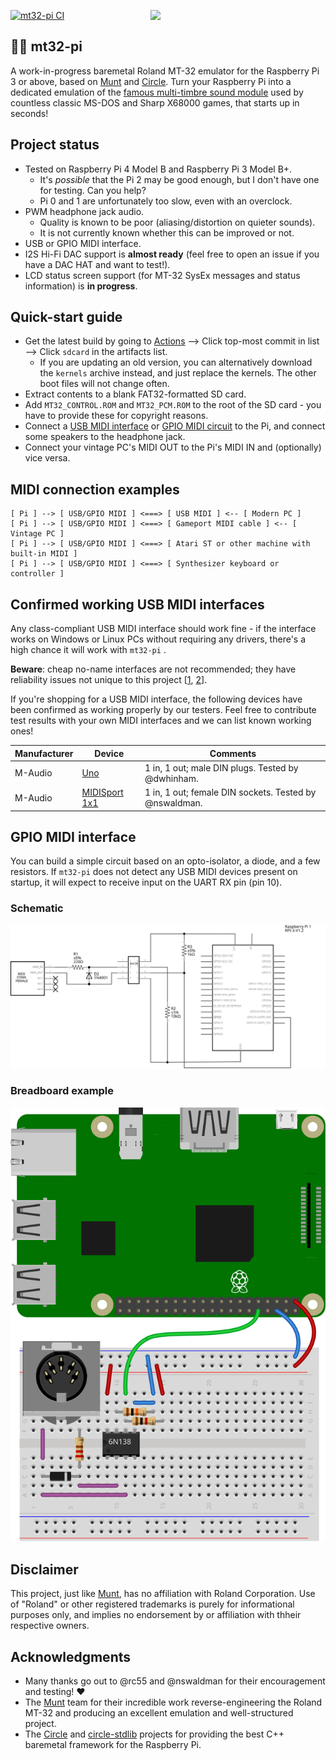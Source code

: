 [![mt32-pi CI](https://github.com/dwhinham/mt32-pi/workflows/mt32-pi%20CI/badge.svg)](https://github.com/dwhinham/mt32-pi/actions?query=workflow:"mt32-pi+CI")
[<img width="280rem" align="right" src="https://upload.wikimedia.org/wikipedia/commons/0/05/MT_32.jpg">](https://commons.wikimedia.org/wiki/File:MT_32.jpg)

## 🎹🎶 mt32-pi

A work-in-progress baremetal Roland MT-32 emulator for the Raspberry Pi 3 or above, based on [Munt] and [Circle].
Turn your Raspberry Pi into a dedicated emulation of the [famous multi-timbre sound module](https://en.wikipedia.org/wiki/Roland_MT-32) used by countless classic MS-DOS and Sharp X68000 games, that starts up in seconds!

## Project status

* Tested on Raspberry Pi 4 Model B and Raspberry Pi 3 Model B+.
  + It's _possible_ that the Pi 2 may be good enough, but I don't have one for testing. Can you help?
  + Pi 0 and 1 are unfortunately too slow, even with an overclock.
* PWM headphone jack audio.
  + Quality is known to be poor (aliasing/distortion on quieter sounds).
  + It is not currently known whether this can be improved or not.
* USB or GPIO MIDI interface.
* I2S Hi-Fi DAC support is **almost ready** (feel free to open an issue if you have a DAC HAT and want to test!).
* LCD status screen support (for MT-32 SysEx messages and status information) is **in progress**.

## Quick-start guide

* Get the latest build by going to [Actions] --> Click top-most commit in list --> Click `sdcard` in the artifacts list.
  + If you are updating an old version, you can alternatively download the `kernels` archive instead, and just replace the kernels. The other boot files will not change often.
* Extract contents to a blank FAT32-formatted SD card.
* Add `MT32_CONTROL.ROM` and `MT32_PCM.ROM` to the root of the SD card - you have to provide these for copyright reasons.
* Connect a [USB MIDI interface](#confirmed-working-usb-midi-interfaces) or [GPIO MIDI circuit](#gpio-midi-interface) to the Pi, and connect some speakers to the headphone jack.
* Connect your vintage PC's MIDI OUT to the Pi's MIDI IN and (optionally) vice versa.

## MIDI connection examples

``` 
[ Pi ] --> [ USB/GPIO MIDI ] <===> [ USB MIDI ] <-- [ Modern PC ]
[ Pi ] --> [ USB/GPIO MIDI ] <===> [ Gameport MIDI cable ] <-- [ Vintage PC ]
[ Pi ] --> [ USB/GPIO MIDI ] <===> [ Atari ST or other machine with built-in MIDI ]
[ Pi ] --> [ USB/GPIO MIDI ] <===> [ Synthesizer keyboard or controller ]
```

## Confirmed working USB MIDI interfaces

Any class-compliant USB MIDI interface should work fine - if the interface works on Windows or Linux PCs without requiring any drivers, there's a high chance it will work with `mt32-pi` .

**Beware**: cheap no-name interfaces are not recommended; they have reliability issues not unique to this project [[1], [2]].

If you're shopping for a USB MIDI interface, the following devices have been confirmed as working properly by our testers. Feel free to contribute test results with your own MIDI interfaces and we can list known working ones!
 
| Manufacturer | Device                                                           | Comments                                               |
|--------------|------------------------------------------------------------------|--------------------------------------------------------|
| M-Audio      | [Uno](https://m-audio.com/products/view/uno)                     | 1 in, 1 out; male DIN plugs. Tested by @dwhinham.      |
| M-Audio      | [MIDISport 1x1](https://m-audio.com/products/view/midisport-1x1) | 1 in, 1 out; female DIN sockets. Tested by @nswaldman. |

## GPIO MIDI interface

You can build a simple circuit based on an opto-isolator, a diode, and a few resistors. If `mt32-pi` does not detect any USB MIDI devices present on startup, it will expect to receive input on the UART RX pin (pin 10).

### Schematic
![](docs/gpio_midi_schem.svg)

### Breadboard example
![](docs/gpio_midi_bb.svg)

## Disclaimer

This project, just like [Munt], has no affiliation with Roland Corporation. Use of "Roland" or other registered trademarks is purely for informational purposes only, and implies no endorsement by or affiliation with thheir respective owners.

## Acknowledgments

* Many thanks go out to @rc55 and @nswaldman for their encouragement and testing! ❤️
* The [Munt] team for their incredible work reverse-engineering the Roland MT-32 and producing an excellent emulation and well-structured project.
* The [Circle] and [circle-stdlib] projects for providing the best C++ baremetal framework for the Raspberry Pi.

[1]: http://www.arvydas.co.uk/2013/07/cheap-usb-midi-cable-some-self-assembly-may-be-required/
[2]: https://karusisemus.wordpress.com/2017/01/02/cheap-usb-midi-cable-how-to-modify-it/
[Actions]: https://github.com/dwhinham/mt32-pi/actions
[Circle]: https://github.com/rsta2/circle
[circle-stdlib]: https://github.com/smuehlst/circle-stdlib
[Munt]: https://github.com/munt/munt
